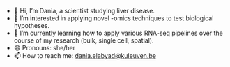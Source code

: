 - 👋 Hi, I’m Dania, a scientist studying liver disease.
- 👀 I’m interested in applying novel -omics techniques to test biological hypotheses.
- 🌱 I’m currently learning how to apply various RNA-seq pipelines over the course of my research (bulk, single cell, spatial).
- 😄 Pronouns: she/her
- 📫 How to reach me: dania.elabyad@kuleuven.be

<!---
dania-ab/dania-ab is a ✨ special ✨ repository because its `README.md` (this file) appears on your GitHub profile.
You can click the Preview link to take a look at your changes.
--->
